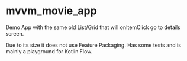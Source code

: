 # mvvm_movie_app

Demo App with the same old List/Grid that will onItemClick go to details screen.

Due to its size it does not use Feature Packaging. Has some tests and is mainly a playground for Kotlin Flow.
